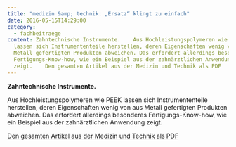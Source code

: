 ```yaml
---
title: "medizin &amp; technik: „Ersatz“ klingt zu einfach"
date: 2016-05-15T14:29:00
category:
  - fachbeitraege
content: Zahntechnische Instrumente.    Aus Hochleistungspolymeren wie PEEK
  lassen sich Instrumententeile herstellen, deren Eigenschaften wenig von aus
  Metall gefertigten Produkten abweichen. Das erfordert allerdings besonderes
  Fertigungs-Know-how, wie ein Beispiel aus der zahnärztlichen Anwendung
  zeigt.    Den gesamten Artikel aus der Medizin und Technik als PDF
---
```


<p><strong>Zahntechnische Instrumente.</strong></p>



Aus Hochleistungspolymeren wie PEEK lassen sich Instrumententeile herstellen, deren Eigenschaften wenig von aus Metall gefertigten Produkten abweichen. Das erfordert allerdings besonderes Fertigungs-Know-how, wie ein Beispiel aus der zahnärztlichen Anwendung zeigt.</p>



<p><a href="/downloads/med0516_Pfaff.pdf" target="_blank" rel="noreferrer noopener" aria-label=" (öffnet in neuem Tab)">Den gesamten Artikel aus der Medizin und Technik als PDF</a></p>

